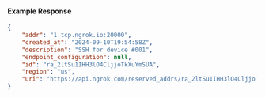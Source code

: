 <!-- Code generated for API Clients. DO NOT EDIT. -->

#### Example Response

```json
{
	"addr": "1.tcp.ngrok.io:20000",
	"created_at": "2024-09-10T19:54:58Z",
	"description": "SSH for device #001",
	"endpoint_configuration": null,
	"id": "ra_2ltSu1IHH3lO4CljjoTkXuYmSUA",
	"region": "us",
	"uri": "https://api.ngrok.com/reserved_addrs/ra_2ltSu1IHH3lO4CljjoTkXuYmSUA"
}
```
